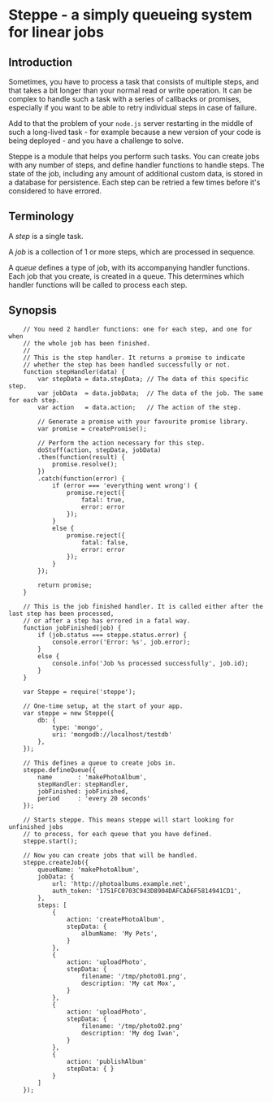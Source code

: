 # Steppe - a simply queueing system for linear jobs

## Introduction

Sometimes, you have to process a task that consists of multiple steps, and that takes a bit longer than your normal read or write operation. It can be complex to handle such a task with a series of callbacks or promises, especially if you want to be able to retry individual steps in case of failure.

Add to that the problem of your `node.js` server restarting in the middle of such a long-lived task - for example because a new version of your code is being deployed - and you have a challenge to solve.

Steppe is a module that helps you perform such tasks. You can create jobs with any number of steps, and define handler functions to handle steps. The state of the job, including any amount of additional custom data, is stored in a database for persistence. Each step can be retried a few times before it's considered to have errored.

## Terminology

A *step* is a single task.

A *job* is a collection of 1 or more steps, which are processed in sequence.

A *queue* defines a type of job, with its accompanying handler functions. Each job that you create, is created in a queue. This determines which handler functions will be called to process each step.

## Synopsis

```
    // You need 2 handler functions: one for each step, and one for when
    // the whole job has been finished.
    //
    // This is the step handler. It returns a promise to indicate
    // whether the step has been handled successfully or not.
    function stepHandler(data) {
        var stepData = data.stepData; // The data of this specific step.
        var jobData  = data.jobData;  // The data of the job. The same for each step.
        var action   = data.action;   // The action of the step.

        // Generate a promise with your favourite promise library.
        var promise = createPromise();

        // Perform the action necessary for this step.
        doStuff(action, stepData, jobData)
        .then(function(result) {
            promise.resolve();
        })
        .catch(function(error) {
            if (error === 'everything went wrong') {
                promise.reject({
                    fatal: true,
                    error: error
                });
            }
            else {
                promise.reject({
                    fatal: false,
                    error: error
                });
            }
        });

        return promise;
    }

    // This is the job finished handler. It is called either after the last step has been processed,
    // or after a step has errored in a fatal way.
    function jobFinished(job) {
        if (job.status === steppe.status.error) {
            console.error('Error: %s', job.error);
        }
        else {
            console.info('Job %s processed successfully', job.id);
        }
    }

    var Steppe = require('steppe');

    // One-time setup, at the start of your app.
    var steppe = new Steppe({
        db: {
            type: 'mongo',
            uri: 'mongodb://localhost/testdb'
        },
    });

    // This defines a queue to create jobs in.
    steppe.defineQueue({
        name       : 'makePhotoAlbum',
        stepHandler: stepHandler,
        jobFinished: jobFinished,
        period     : 'every 20 seconds'
    });

    // Starts steppe. This means steppe will start looking for unfinished jobs
    // to process, for each queue that you have defined.
    steppe.start();

    // Now you can create jobs that will be handled.
    steppe.createJob({
        queueName: 'makePhotoAlbum',
        jobData: {
            url: 'http://photoalbums.example.net',
            auth_token: '1751FC0703C943D8904DAFCAD6F5814941CD1',
        },
        steps: [
            {
                action: 'createPhotoAlbum',
                stepData: {
                    albumName: 'My Pets',
                }
            },
            {
                action: 'uploadPhoto',
                stepData: {
                    filename: '/tmp/photo01.png',
                    description: 'My cat Mox',
                }
            },
            {
                action: 'uploadPhoto',
                stepData: {
                    filename: '/tmp/photo02.png'
                    description: 'My dog Iwan',
                }
            },
            {
                action: 'publishAlbum'
                stepData: { }
            }
        ]
    });
```
